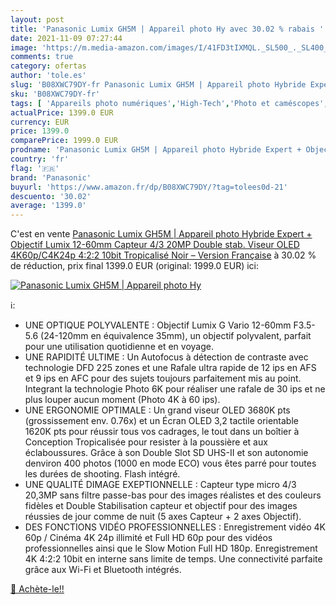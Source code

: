 ```yaml
---
layout: post
title: 'Panasonic Lumix GH5M | Appareil photo Hy avec 30.02 % rabais '
date: 2021-11-09 07:27:44
image: 'https://m.media-amazon.com/images/I/41FD3tIXMQL._SL500_._SL400_.jpg'
comments: true
category: ofertas
author: 'tole.es'
slug: 'B08XWC79DY-fr Panasonic Lumix GH5M | Appareil photo Hybride Expert +...'
sku: 'B08XWC79DY-fr'
tags: [ 'Appareils photo numériques','High-Tech','Photo et caméscopes','panasonic', ]
actualPrice: 1399.0 EUR
currency: EUR
price: 1399.0
comparePrice: 1999.0 EUR
prodname: 'Panasonic Lumix GH5M | Appareil photo Hybride Expert + Objectif Lumix 12-60mm  Capteur 4/3 20MP  Double stab.  Viseur OLED  4K60p/C4K24p 4:2:2 10bit  Tropicalisé  Noir – Version Française'
country: 'fr'
flag: '🇫🇷'
brand: 'Panasonic'
buyurl: 'https://www.amazon.fr/dp/B08XWC79DY/?tag=tolees0d-21'
descuento: '30.02'
average: '1399.0'
---
```


C'est en vente [Panasonic Lumix GH5M | Appareil photo Hybride Expert + Objectif Lumix 12-60mm  Capteur 4/3 20MP  Double stab.  Viseur OLED  4K60p/C4K24p 4:2:2 10bit  Tropicalisé  Noir – Version Française](https://www.amazon.fr/dp/B08XWC79DY/?tag=tolees0d-21)  à  30.02 % de réduction, prix final  1399.0 EUR (original: 1999.0 EUR) ici:

[![Panasonic Lumix GH5M | Appareil photo Hy](https://m.media-amazon.com/images/I/41FD3tIXMQL._SL500_._SL400_.jpg)](https://www.amazon.fr/dp/B08XWC79DY/?tag=tolees0d-21)

ℹ️:

- UNE OPTIQUE POLYVALENTE : Objectif Lumix G Vario 12-60mm F3.5-5.6 (24-120mm en équivalence 35mm), un objectif polyvalent, parfait pour une utilisation quotidienne et en voyage.
- UNE RAPIDITÉ ULTIME : Un Autofocus à détection de contraste avec technologie DFD 225 zones et une Rafale ultra rapide de 12 ips en AFS et 9 ips en AFC pour des sujets toujours parfaitement mis au point. Integrant la technologie Photo 6K pour réaliser une rafale de 30 ips et ne plus louper aucun moment (Photo 4K à 60 ips).
- UNE ERGONOMIE OPTIMALE : Un grand viseur OLED 3680K pts (grossissement env. 0.76x) et un Écran OLED 3,2 tactile orientable 1620K pts pour réussir tous vos cadrages, le tout dans un boîtier à Conception Tropicalisée pour resister à la poussière et aux éclaboussures. Grâce à son Double Slot SD UHS-II et son autonomie denviron 400 photos (1000 en mode ECO) vous êtes parré pour toutes les durées de shooting. Flash intégré.
- UNE QUALITÉ DIMAGE EXEPTIONNELLE : Capteur type micro 4/3 20,3MP sans filtre passe-bas pour des images réalistes et des couleurs fidèles et Double Stabilisation capteur et objectif pour des images réussies de jour comme de nuit (5 axes Capteur + 2 axes Objectif).
- DES FONCTIONS VIDÉO PROFESSIONNELLES : Enregistrement vidéo 4K 60p / Cinéma 4K 24p illimité et Full HD 60p pour des vidéos professionnelles ainsi que le Slow Motion Full HD 180p. Enregistrement 4K 4:2:2 10bit en interne sans limite de temps. Une connectivité parfaite grâce aux Wi-Fi et Bluetooth intégrés.

[🛒 Achète-le!!](https://www.amazon.fr/dp/B08XWC79DY/?tag=tolees0d-21)
